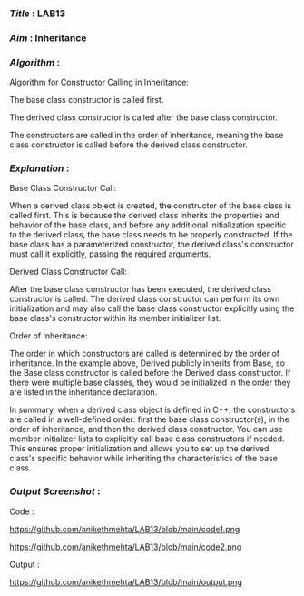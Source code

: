### ***Title*** : LAB13
### ***Aim*** : Inheritance
### ***Algorithm*** : 

Algorithm for Constructor Calling in Inheritance:

The base class constructor is called first.

The derived class constructor is called after the base class constructor.

The constructors are called in the order of inheritance, meaning the base class constructor is called before the derived class constructor.

### ***Explanation*** :

Base Class Constructor Call:

When a derived class object is created, the constructor of the base class is called first. This is because the derived class inherits the properties and behavior of the base class, and before any additional initialization specific to the derived class, the base class needs to be properly constructed. If the base class has a parameterized constructor, the derived class's constructor must call it explicitly, passing the required arguments.

Derived Class Constructor Call:

After the base class constructor has been executed, the derived class constructor is called. The derived class constructor can perform its own initialization and may also call the base class constructor explicitly using the base class's constructor within its member initializer list.

Order of Inheritance:

The order in which constructors are called is determined by the order of inheritance. In the example above, Derived publicly inherits from Base, so the Base class constructor is called before the Derived class constructor. If there were multiple base classes, they would be initialized in the order they are listed in the inheritance declaration.

In summary, when a derived class object is defined in C++, the constructors are called in a well-defined order: first the base class constructor(s), in the order of inheritance, and then the derived class constructor. You can use member initializer lists to explicitly call base class constructors if needed. This ensures proper initialization and allows you to set up the derived class's specific behavior while inheriting the characteristics of the base class.

### ***Output Screenshot*** :

Code :

https://github.com/anikethmehta/LAB13/blob/main/code1.png

https://github.com/anikethmehta/LAB13/blob/main/code2.png

Output :

https://github.com/anikethmehta/LAB13/blob/main/output.png
